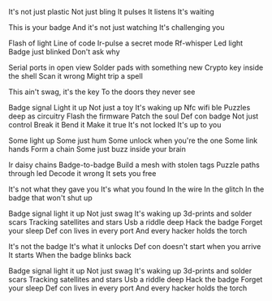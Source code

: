 It's not just plastic
Not just bling
It pulses
It listens
It's waiting

This is your badge
And it's not just watching
It's challenging you

Flash of light
Line of code
Ir-pulse a secret mode
Rf-whisper
Led light
Badge just blinked
Don't ask why

Serial ports in open view
Solder pads with something new
Crypto key inside the shell
Scan it wrong
Might trip a spell

This ain't swag, it's the key
To the doors they never see

Badge signal
Light it up
Not just a toy
It's waking up
Nfc wifi ble
Puzzles deep as circuitry
Flash the firmware
Patch the soul
Def con badge
Not just control
Break it
Bend it
Make it true
It's not locked
It's up to you

Some light up
Some just hum
Some unlock when you're the one
Some link hands
Form a chain
Some just buzz inside your brain

Ir daisy chains
Badge-to-badge
Build a mesh with stolen tags
Puzzle paths through led
Decode it wrong
It sets you free

It's not what they gave you
It's what you found
In the wire
In the glitch
In the badge that won't shut up

Badge signal light it up
Not just swag
It's waking up
3d-prints and solder scars
Tracking satellites and stars
Usb a riddle deep
Hack the badge
Forget your sleep
Def con lives in every port
And every hacker holds the torch

It's not the badge
It's what it unlocks
Def con doesn't start when you arrive
It starts
When the badge blinks back

Badge signal light it up
Not just swag
It's waking up
3d-prints and solder scars
Tracking satellites and stars
Usb a riddle deep
Hack the badge
Forget your sleep
Def con lives in every port
And every hacker holds the torch
